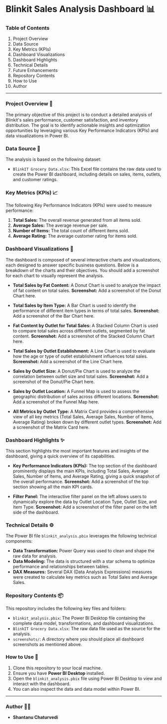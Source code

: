 # Blinkit Sales Analysis Dashboard 📊

### Table of Contents

1.  Project Overview
2.  Data Source
3.  Key Metrics (KPIs)
4.  Dashboard Visualizations
5.  Dashboard Highlights
6.  Technical Details
7.  Future Enhancements
8.  Repository Contents
9.  How to Use
10. Author

---

### Project Overview 🚀

The primary objective of this project is to conduct a detailed analysis of Blinkit's sales performance, customer satisfaction, and inventory distribution. The goal is to identify actionable insights and optimization opportunities by leveraging various Key Performance Indicators (KPIs) and data visualizations in Power BI.

### Data Source 📁

The analysis is based on the following dataset:

* `BlinkIT Grocery Data.xlsx`: This Excel file contains the raw data used to create the Power BI dashboard, including details on sales, items, outlets, and customer ratings.

### Key Metrics (KPIs) 📈

The following Key Performance Indicators (KPIs) were used to measure performance:

1.  **Total Sales:** The overall revenue generated from all items sold.
2.  **Average Sales:** The average revenue per sale.
3.  **Number of Items:** The total count of different items sold.
4.  **Average Rating:** The average customer rating for items sold.

### Dashboard Visualizations 🎨

The dashboard is composed of several interactive charts and visualizations, each designed to answer specific business questions. Below is a breakdown of the charts and their objectives. You should add a screenshot for each chart to visually represent the analysis.

* **Total Sales by Fat Content:** A Donut Chart is used to analyze the impact of fat content on total sales.
    **Screenshot:** Add a screenshot of the Donut Chart here.

* **Total Sales by Item Type:** A Bar Chart is used to identify the performance of different item types in terms of total sales.
    **Screenshot:** Add a screenshot of the Bar Chart here.

* **Fat Content by Outlet for Total Sales:** A Stacked Column Chart is used to compare total sales across different outlets, segmented by fat content.
    **Screenshot:** Add a screenshot of the Stacked Column Chart here.

* **Total Sales by Outlet Establishment:** A Line Chart is used to evaluate how the age or type of outlet establishment influences total sales.
    **Screenshot:** Add a screenshot of the Line Chart here.

* **Sales by Outlet Size:** A Donut/Pie Chart is used to analyze the correlation between outlet size and total sales.
    **Screenshot:** Add a screenshot of the Donut/Pie Chart here.

* **Sales by Outlet Location:** A Funnel Map is used to assess the geographic distribution of sales across different locations.
    **Screenshot:** Add a screenshot of the Funnel Map here.

* **All Metrics by Outlet Type:** A Matrix Card provides a comprehensive view of all key metrics (Total Sales, Average Sales, Number of Items, Average Rating) broken down by different outlet types.
    **Screenshot:** Add a screenshot of the Matrix Card here.

### Dashboard Highlights ✨

This section highlights the most important features and insights of the dashboard, giving a quick overview of its capabilities.

* **Key Performance Indicators (KPIs):** The top section of the dashboard prominently displays the main KPIs, including Total Sales, Average Sales, Number of Items, and Average Rating, giving a quick snapshot of the overall performance.
    **Screenshot:** Add a screenshot of the top section showing all the main KPI cards.

* **Filter Panel:** The interactive filter panel on the left allows users to dynamically explore the data by Outlet Location Type, Outlet Size, and Item Type.
    **Screenshot:** Add a screenshot of the filter panel on the left side of the dashboard.

### Technical Details ⚙️

The Power BI file `blinkit_analysis.pbix` leverages the following technical components:

* **Data Transformation:** Power Query was used to clean and shape the raw data for analysis.
* **Data Modeling:** The data is structured with a star schema to optimize performance and relationships between tables.
* **DAX Measures:** Several DAX (Data Analysis Expressions) measures were created to calculate key metrics such as Total Sales and Average Sales.

### Repository Contents 📦

This repository includes the following key files and folders:

* `blinkit_analysis.pbix`: The Power BI Desktop file containing the complete data model, transformations, and dashboard visualizations.
* `BlinkIT Grocery Data.xlsx`: The raw data file used as the source for the analysis.
* `screenshots/`: A directory where you should place all dashboard screenshots as mentioned above.

### How to Use 📖

1.  Clone this repository to your local machine.
2.  Ensure you have **Power BI Desktop** installed.
3.  Open the `blinkit_analysis.pbix` file using Power BI Desktop to view and interact with the dashboard.
4.  You can also inspect the data and data model within Power BI.

---

### Author 👨‍💻

* **Shantanu Chaturvedi**
